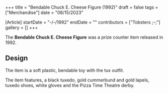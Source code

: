 +++
title = "Bendable Chuck E. Cheese Figure (1992)"
draft = false
tags = ["Merchandise"]
date = "08/15/2023"

[Article]
startDate = "-/-/1992"
endDate = ""
contributors = ["Tobsters ;-;"]
gallery = []
+++


The <b>Bendable Chuck E. Cheese Figure</b> was a prize counter item released in 1992.

<h2> Design </h2>
The item is a soft plastic, bendable toy with the tux outfit.

The item features, a black tuxedo, gold cummerbund and gold lapels, tuxedo shoes, white gloves and the Pizza Time Theatre derby.


